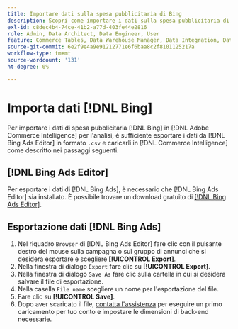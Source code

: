 ```yaml
---
title: Importare dati sulla spesa pubblicitaria di Bing
description: Scopri come importare i dati sulla spesa pubblicitaria di Bing in [!DNL Commerce Intelligence] per l’analisi.
exl-id: c8dec4b4-74ce-41b2-a77d-403fe44e2816
role: Admin, Data Architect, Data Engineer, User
feature: Commerce Tables, Data Warehouse Manager, Data Integration, Data Import/Export
source-git-commit: 6e2f9e4a9e91212771e6f6baa8c2f8101125217a
workflow-type: tm+mt
source-wordcount: '131'
ht-degree: 0%

---
```


# Importa dati [!DNL Bing]

Per importare i dati di spesa pubblicitaria [!DNL Bing] in [!DNL Adobe Commerce Intelligence] per l&#39;analisi, è sufficiente esportare i dati da [!DNL Bing Ads Editor] in formato `.csv` e caricarli in [!DNL Commerce Intelligence] come descritto nei passaggi seguenti.

## [!DNL Bing Ads Editor]

Per esportare i dati di [!DNL Bing Ads], è necessario che [!DNL Bing Ads Editor] sia installato. È possibile trovare un download gratuito di [[!DNL Bing Ads Editor]](https://about.ads.microsoft.com/en-us/solutions/tools/editor).

## Esportazione dati [!DNL Bing Ads]

1. Nel riquadro `Browser` di [!DNL Bing Ads Editor] fare clic con il pulsante destro del mouse sulla campagna o sul gruppo di annunci che si desidera esportare e scegliere **[!UICONTROL Export]**.
1. Nella finestra di dialogo `Export` fare clic su **[!UICONTROL Export]**.
1. Nella finestra di dialogo `Save As` fare clic sulla cartella in cui si desidera salvare il file di esportazione.
1. Nella casella `File name` scegliere un nome per l&#39;esportazione del file.
1. Fare clic su **[!UICONTROL Save]**.
1. Dopo aver scaricato il file, [contatta l&#39;assistenza](https://experienceleague.adobe.com/docs/commerce-knowledge-base/kb/troubleshooting/miscellaneous/mbi-service-policies.html) per eseguire un primo caricamento per tuo conto e impostare le dimensioni di back-end necessarie.
